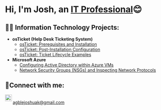 <h1>Hi, I'm Josh, an <a href="https://linkedin.com/in/josh-agble-87384a29b/">IT Professional</a>😊</h1>

<h2>👨‍💻 Information Technology Projects:</h2>

- <b>osTicket (Help Desk Ticketing System)</b>
  - [osTicket: Prerequisites and Installation](https://github.com/jagble/osticket-prereqs)
  - [osTicket: Post-Installation Configuration](https://github.com/jagble/osticket-post-installaion)
  - [osTicket: Ticket Lifecycle Examples](https://github.com/jagble/ticket-simulation)
- <b>Microsoft Azure</b>
  - [Configuring Active Directory within Azure VMs](https://github.com/jagble/configure-ad)
  - [Network Security Groups (NSGs) and Inspecting Network Protocols](https://github.com/jagble/azure-network-protocols)

<h2>🤳Connect with me:</h2>



[<img align="left" alt="Josh | LinkedIn" width="22px" src="https://cdn.jsdelivr.net/npm/simple-icons@v3/icons/linkedin.svg" />][linkedin]

[linkedin]: https://linkedin.com/in/josh-agble-87384a29b/

<br>agblejoshuak@gmail.com<br>

